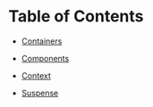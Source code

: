 # Table of Contents

* [Containers](http://www.github.com/patemeryfl/blob/master/docs/features.md#Containers)

* [Components](http://www.github.com/patemeryfl/blob/master/docs/features.md#Components)

* [Context](http://www.github.com/patemeryfl/blob/master/docs/features.md#Context)

* [Suspense](http://www.github.com/patemeryfl/blob/master/docs/features.md#Suspense)